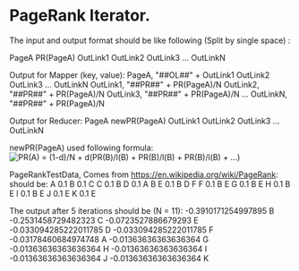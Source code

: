 # PageRank Iterator.
The input and output format should be like following (Split by single space) :

PageA PR(PageA) OutLink1 OutLink2 OutLink3 ... OutLinkN

Output for Mapper (key, value):
PageA, "##OL##" + OutLink1 OutLink2 OutLink3 ... OutLinkN
OutLink1, "##PR##" + PR(PageA)/N
OutLink2, "##PR##" + PR(PageA)/N
OutLink3, "##PR##" + PR(PageA)/N
...
OutLinkN, "##PR##" + PR(PageA)/N

Output for Reducer:
PageA newPR(PageA) OutLink1 OutLink2 OutLink3 ... OutLinkN

newPR(PageA) used following formula:
![PR(A) = (1-d)/N + d(PR(B)/l(B) + PR(B)/l(B) + PR(B)/l(B) + ...)](https://wikimedia.org/api/rest_v1/media/math/render/svg/7c3da6d608ba21cac0bbfc96e59615ffe8f33360 "PageRank scores formula from wikipedia")

PageRankTestData, Comes from https://en.wikipedia.org/wiki/PageRank: should be:
A 0.1 
B 0.1 C
C 0.1 B
D 0.1 A B
E 0.1 B D F
F 0.1 B E
G 0.1 B E
H 0.1 B E
I 0.1 B E
J 0.1 E
K 0.1 E

The output after 5 iterations should be (N = 11):
-0.3910171254997895	B
-0.2531458729482323	C
-0.0723527886679293	E
-0.033094285222011785	D
-0.033094285222011785	F
-0.03178460684974748	A
-0.01363636363636364	G
-0.01363636363636364	H
-0.01363636363636364	I
-0.01363636363636364	J
-0.01363636363636364	K


